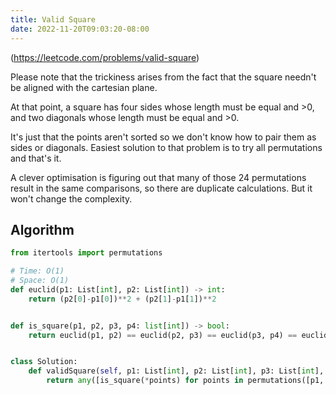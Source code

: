 ```yaml
---
title: Valid Square
date: 2022-11-20T09:03:20-08:00
---
```


(https://leetcode.com/problems/valid-square)

Please note that the trickiness arises from the fact that the
square needn't be aligned with the cartesian plane.

At that point, a square has four sides whose length must be
equal and >0, and two diagonals whose length must be
equal and >0.

It's just that the points aren't sorted so we don't know how to
pair them as sides or diagonals. Easiest solution to that
problem is to try all permutations and that's it.

A clever optimisation is figuring out that many of those 24
permutations result in the same comparisons, so there are
duplicate calculations. But it won't change the complexity.

## Algorithm

```python
from itertools import permutations

# Time: O(1)
# Space: O(1)
def euclid(p1: List[int], p2: List[int]) -> int:
    return (p2[0]-p1[0])**2 + (p2[1]-p1[1])**2


def is_square(p1, p2, p3, p4: list[int]) -> bool:
    return euclid(p1, p2) == euclid(p2, p3) == euclid(p3, p4) == euclid(p4, p1) > 0 and euclid(p1, p3) == euclid(p2, p4) > 0


class Solution:
    def validSquare(self, p1: List[int], p2: List[int], p3: List[int], p4: List[int]) -> bool:
        return any([is_square(*points) for points in permutations([p1, p2, p3, p4], 4)])

```


